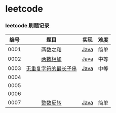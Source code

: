 # leetcode
### leetcode 刷题记录

| 编号 |                             题目                             |                    实现                    | 难度 |
| :--: | :----------------------------------------------------------: | :----------------------------------------: | :--: |
| 0001 |    [两数之和](https://leetcode-cn.com/problems/two-sum/)     |     [Java](src/0001-two-sum/Main.java)     | 简单 |
| 0002 | [两数相加](https://leetcode-cn.com/problems/add-two-numbers/) |                  [Java](src/0002-add-two-numbers/Main.java)                  | 中等 |
| 0003 | [无重复字符的最长子串](https://leetcode-cn.com/problems/longest-substring-without-repeating-characters/) |                  [Java](src/0003-longest-substring-without-repeating-characters/Main.java)                  | 中等 |
| 0004 |                                                              |                                            |      |
| 0005 |                                                              |                                            |      |
| 0006 |                                                              |                                            |      |
| 0007 | [整数反转](https://leetcode-cn.com/problems/reverse-integer/) | [Java](src/0007-reverse-integer/Main.java) | 简单 |

